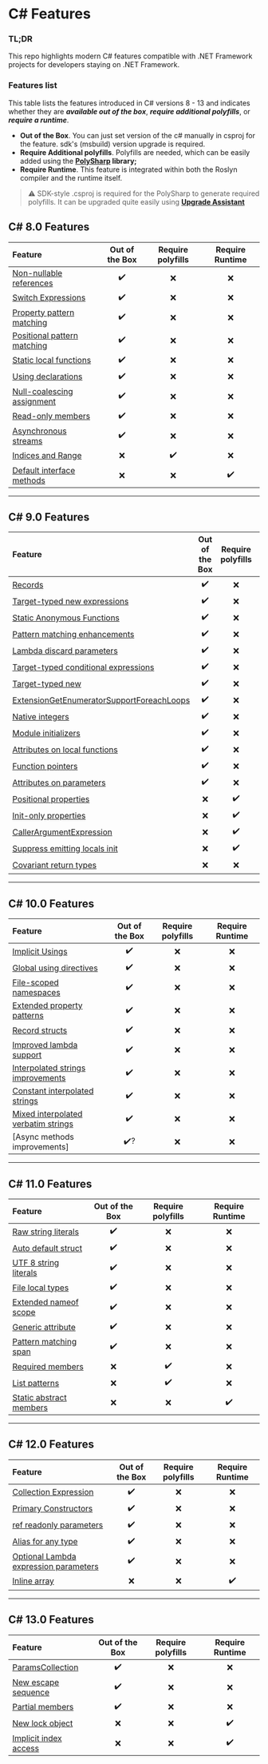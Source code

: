 # C# Features

### TL;DR
This repo highlights modern C# features compatible with .NET Framework projects for developers staying on .NET Framework.


### Features list
This table lists the features introduced in C# versions 8 - 13 and indicates whether they are **_available out of the
box_**, **_require additional polyfills_**, or **_require a runtime_**.
- **Out of the Box**. You can just set version of the c# manually in csproj for the feature. sdk's (msbuild) version upgrade is required.
- **Require Additional polyfills**. Polyfills are needed, which can be easily added using the **[PolySharp](https://github.com/Sergio0694/PolySharp) library;**
- **Require Runtime**.  This feature is integrated within both the Roslyn compiler and the runtime itself.


>⚠️ SDK-style .csproj is required for the PolySharp to generate required polyfills. It can be upgraded quite easily using **[Upgrade Assistant](https://learn.microsoft.com/en-us/dotnet/core/porting/upgrade-assistant-overview)**




## C# 8.0 Features

| Feature                                                                                                        | Out of the Box | Require polyfills | Require Runtime |
|:---------------------------------------------------------------------------------------------------------------|:--------------:|:-----------------:|:---------------:|
| [Non-nullable references](./Polysharp.Playground.CSharp8.CompilerOnly/NullableExample.cs)                      |       ✔️       |         ❌         |        ❌        |
| [Switch Expressions](./Polysharp.Playground.CSharp8.CompilerOnly/SwitchExpressionsExample.cs)                  |       ✔️       |         ❌         |        ❌        |
| [Property pattern matching](./Polysharp.Playground.CSharp8.CompilerOnly/PropertyPatternMatchingExample.cs)     |       ✔️       |         ❌         |        ❌        |
| [Positional pattern matching](./Polysharp.Playground.CSharp8.CompilerOnly/PositionalPatternMatchingExample.cs) |       ✔️       |         ❌         |        ❌        |
| [Static local functions](./Polysharp.Playground.CSharp8.CompilerOnly/StaticLocalFunctionExample.cs)            |       ✔️       |         ❌         |        ❌        |
| [Using declarations](./Polysharp.Playground.CSharp8.CompilerOnly/UsingDeclarationExample.cs)                   |       ✔️       |         ❌         |        ❌        |
| [Null-coalescing assignment](./Polysharp.Playground.CSharp8.CompilerOnly/NullCoalescingAssignmentExample.cs)   |       ✔️       |         ❌         |        ❌        |
| [Read-only members](./Polysharp.Playground.CSharp8.CompilerOnly/ReadonlyMembersExample.cs)                     |       ✔️       |         ❌         |        ❌        |
| [Asynchronous streams](./Polysharp.Playground.CSharp8.CompilerOnly/AsyncStreamExample.cs)                    |       ✔️       |         ❌         |       ❌         |
| [Indices and Range](./Polysharp.Playground.CSharp8.RequirePolyfills/IndicesAndRangesExample.cs)                |       ❌        |        ✔️         |        ❌        |
| [Default interface methods](./Polysharp.Playground.CSharp8.RequireRuntime/DefaultInterfaceMethodsExample.cs)   |       ❌        |         ❌         |       ✔️        |

- - - 

## C# 9.0 Features

| Feature                                                                                                                                             | Out of the Box | Require polyfills | Require Runtime |
|:----------------------------------------------------------------------------------------------------------------------------------------------------|:--------------:|:-----------------:|:---------------:|
| [Records](./Polysharp.Playground.CSharp9.CompilerOnly/RecordsExample.cs)                                                                            |       ✔️       |         ❌         |        ❌        |
| [Target-typed new expressions](./Polysharp.Playground.CSharp9.CompilerOnly/TargetTypedNewExpressionExample.cs)                                      |       ✔️       |         ❌         |        ❌        |
| [Static Anonymous Functions](./Polysharp.Playground.CSharp9.CompilerOnly/StaticAnonymousFunctionsExample.cs)                                        |       ✔️       |         ❌         |        ❌        |
| [Pattern matching enhancements](./Polysharp.Playground.CSharp9.CompilerOnly/PatternMatchingEnhancements.cs)                                         |       ✔️       |         ❌         |        ❌        |
| [Lambda discard parameters](./Polysharp.Playground.CSharp9.CompilerOnly/LambdaDiscardParametersExample.cs)                                          |       ✔️       |         ❌         |        ❌        |
| [Target-typed conditional expressions](./Polysharp.Playground.CSharp9.CompilerOnly/TargetTypedConditionalExpressionsExample.cs)                     |       ✔️       |         ❌         |        ❌        |
| [Target-typed new](./Polysharp.Playground.CSharp9.CompilerOnly/TargetTypedNewExpressionExample.cs)                                                  |       ✔️       |         ❌         |        ❌        |
| [ExtensionGetEnumeratorSupportForeachLoops](./Polysharp.Playground.CSharp9.CompilerOnly/ExtensionGetEnumeratorSupportForeachLoopsExample.cs) |       ✔️       |         ❌         |        ❌        |
| [Native integers](./Polysharp.Playground.CSharp9.CompilerOnly/PointersFeatures/NativeIntegersExample.cs)                                            |       ✔️       |         ❌         |        ❌        |
| [Module initializers](./Polysharp.Playground.CSharp9.RequirePolyfills/ModuleInitializerExample.cs)                                                  |       ✔️       |         ❌         |        ❌        |
| [Attributes on local functions](./Polysharp.Playground.CSharp9.CompilerOnly/AttributeOnLocalFunctionsExample.cs)                                    |       ✔️       |         ❌         |        ❌        |
| [Function pointers](./Polysharp.Playground.CSharp9.CompilerOnly/PointersFeatures/FunctionPointerExample.cs)                                         |       ✔️       |         ❌         |        ❌        |
| [Attributes on parameters](./Polysharp.Playground.CSharp8.CompilerOnly/AttributesOnParametersExample.cs)                                            |       ✔️       |         ❌         |        ❌        |
| [Positional properties](./Polysharp.Playground.CSharp9.RequirePolyfills/PositionalPropertiesExample.cs)                                             |       ❌        |        ✔️         |        ❌        |
| [Init-only properties](./Polysharp.Playground.CSharp9.RequirePolyfills/InitOnlySettersExample.cs)                                                   |       ❌        |        ✔️         |        ❌        |
| [CallerArgumentExpression](./Polysharp.Playground.CSharp9.RequirePolyfills/CallerArgumentExpressionExample.cs)                                      |       ❌        |        ✔️         |        ❌        |
| [Suppress emitting locals init](./Polysharp.Playground.CSharp9.RequirePolyfills/SuppressEmittingLocalInitExample.cs)                                |       ❌        |        ✔️         |        ❌        |
| [Covariant return types](./Polysharp.Playground.CSharp9.RequireRuntime/CovariantReturnTypesExample.cs)                                              |       ❌        |         ❌         |       ✔️        |

- - - 

## C# 10.0 Features

| Feature                                                                                                                       | Out of the Box | Require polyfills | Require Runtime |
|:------------------------------------------------------------------------------------------------------------------------------|:--------------:|:-----------------:|:---------------:|
| [Implicit Usings](./Polysharp.Playground.CSharp10.CompilerOnly/ImplicitUsingExample.cs)                                       |       ✔️       |         ❌         |        ❌        |
| [Global using directives](./Polysharp.Playground.CSharp10.CompilerOnly/GlobalUsingsExample.cs)                                |       ✔️       |         ❌         |        ❌        |
| [File-scoped namespaces](./Polysharp.Playground.CSharp10.CompilerOnly/FileScopedNamespaceExample.cs)                          |       ✔️       |         ❌         |        ❌        |
| [Extended property patterns](./Polysharp.Playground.CSharp10.CompilerOnly/ExtendedPropertyPatternsExample.cs)                 |       ✔️       |         ❌         |        ❌        |
| [Record structs](./Polysharp.Playground.CSharp10.CompilerOnly/RecordStructExample.cs)                                         |       ✔️       |         ❌         |        ❌        |
| [Improved lambda support](./Polysharp.Playground.CSharp10.CompilerOnly/LambdaSupportExample.cs)                               |       ✔️       |         ❌         |        ❌        |
| [Interpolated strings improvements](./Polysharp.Playground.CSharp10.CompilerOnly/InterpolatedStringImprovements.cs)           |       ✔️       |         ❌         |        ❌        |
| [Constant interpolated strings](./Polysharp.Playground.CSharp10.CompilerOnly/ConstantInterpolatedStringExample.cs)            |       ✔️       |         ❌         |        ❌        |
| [Mixed interpolated verbatim strings](./Polysharp.Playground.CSharp10.CompilerOnly/MixedInterpolatedVerbatimStringExample.cs) |       ✔️       |         ❌         |        ❌        |
| [Async methods improvements]                                                                                                  |      ✔️?       |         ❌         |        ❌        |

- - - 

## C# 11.0 Features

| Feature                                                                                                   | Out of the Box | Require polyfills | Require Runtime |
|:----------------------------------------------------------------------------------------------------------|:--------------:|:-----------------:|:---------------:|
| [Raw string literals](./Polysharp.Playground.CSharp11.CompilerOnly/RawStringLiteralsExample.cs)           |       ✔️       |         ❌         |        ❌        |
| [Auto default struct](./Polysharp.Playground.CSharp11.CompilerOnly/AutoDefaultStructExample.cs)           |       ✔️       |         ❌         |        ❌        |
| [UTF 8 string literals](./Polysharp.Playground.CSharp11.CompilerOnly/Utf8StringLiteralExample.cs)         |       ✔️       |         ❌         |        ❌        |
| [File local types](./Polysharp.Playground.CSharp11.CompilerOnly/FileLocalTypesExample.cs)                 |       ✔️       |         ❌         |        ❌        |
| [Extended nameof scope](./Polysharp.Playground.CSharp11.CompilerOnly/ExtendedNameofScopeExample.cs)       |       ✔️       |         ❌         |        ❌        |
| [Generic attribute](./Polysharp.Playground.CSharp11.CompilerOnly/GenericAttributeExample.cs)              |       ✔️       |         ❌         |        ❌        |
| [Pattern matching span](./Polysharp.Playground.CSharp11.CompilerOnly/PatternMatchingSpanExample.cs)       |       ✔️       |         ❌         |        ❌        |
| [Required members](./Polysharp.Playground.CSharp11.RequirePolyfills/RequiredMembersExample.cs)            |       ❌        |        ✔️         |        ❌        |
| [List patterns](./Polysharp.Playground.CSharp11.RequirePolyfills/ListPatternsExample.cs)                  |       ❌        |        ✔️         |        ❌        |
| [Static abstract members](./Polysharp.Playground.CSharp11.RequireRuntime/StaticAbstractMembersExample.cs) |       ❌        |         ❌         |       ✔️        |

- - -

## C# 12.0 Features

| Feature                                                                                                                            | Out of the Box | Require polyfills | Require Runtime |
|:-----------------------------------------------------------------------------------------------------------------------------------|:--------------:|:-----------------:|:---------------:|
| [Collection Expression](./Polysharp.Playground.CSharp12.CompilerOnly/CollectionExpressionExample.cs)                               |       ✔️       |         ❌         |        ❌        |
| [Primary Constructors](./Polysharp.Playground.CSharp12.CompilerOnly/PrimaryConstructorsExample.cs)                                 |       ✔️       |         ❌         |        ❌        |
| [ref readonly parameters](./Polysharp.Playground.CSharp12.CompilerOnly/RefReadonlyParameterExample.cs)                             |       ✔️       |         ❌         |        ❌        |
| [Alias for any type](./Polysharp.Playground.CSharp12.CompilerOnly/AliasAnyTypeExample.cs)                                          |       ✔️       |         ❌         |        ❌        |
| [Optional Lambda expression parameters](./Polysharp.Playground.CSharp12.CompilerOnly/OptionalLambdaExpressionParametersExample.cs) |       ✔️       |         ❌         |        ❌        |
| [Inline array](./Polysharp.Playground.CSharp12.RequireRuntime/InlineArraysExample.cs)                                              |       ❌        |         ❌         |       ✔️        |


- - -

## C# 13.0 Features

| Feature                                                                                     | Out of the Box | Require polyfills | Require Runtime |
|:--------------------------------------------------------------------------------------------|:--------------:|:-----------------:|:---------------:|
| [ParamsCollection](./Polysharp.Playground.CSharp13.CompilerOnly/ParamsCollection)           |       ✔️       |         ❌         |        ❌        |
| [New escape sequence](./Polysharp.Playground.CSharp13.CompilerOnly/NewEscapeCharacter)      |       ✔️️       |         ❌        |        ❌        |
| [Partial members](./Polysharp.Playground.CSharp13.CompilerOnly/CompilerOnly)       |       ✔️️       |         ❌         |        ❌        |
| [New lock object](./Polysharp.Playground.CSharp13.RequireRuntime/NewLockObject)             |       ❌       |         ❌        |        ✔️        |
| [Implicit index access](./Polysharp.Playground.CSharp13.RequireRuntime/ImplicitIndexAccess) |       ❌     |         ❌         |        ✔️️          |
